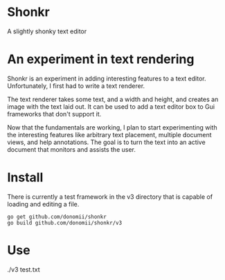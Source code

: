 # Shonkr


A slightly shonky text editor

# An experiment in text rendering

Shonkr is an experiment in adding interesting features to a text editor.  Unfortunately, I first had to write a text renderer.

The text renderer takes some text, and a width and height, and creates an image with the text laid out.  It can be used to add a text editor box to Gui frameworks that don't support it.

Now that the fundamentals are working, I plan to start experimenting with the interesting features like arbitrary text placement, multiple document views, and help annotations.  The goal is to turn the text into an active document that monitors and assists the user.


# Install

There is currently a test framework in the v3 directory that is capable of loading and editing a file.

    go get github.com/donomii/shonkr
    go build github.com/donomii/shonkr/v3


# Use

./v3 test.txt
